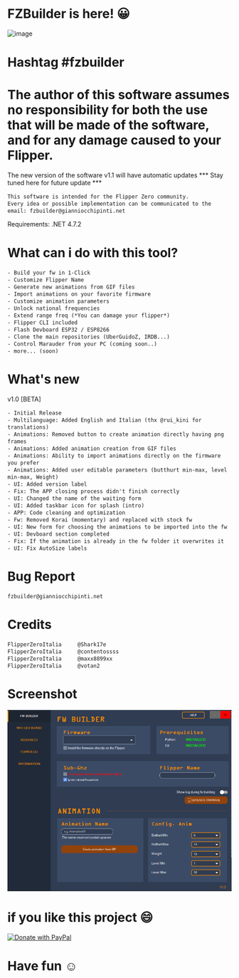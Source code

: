 # FZBuilder is here! :grinning:	

![image](https://user-images.githubusercontent.com/46269269/211429834-b58c4485-c7cc-4ab2-b74b-a1767cd3f8be.png)

# Hashtag #fzbuilder

# The author of this software assumes no responsibility for both the use that will be made of the software, and for any damage caused to your Flipper.

The new version of the software v1.1 will have automatic updates
*** Stay tuned here for future update ***


```
This software is intended for the Flipper Zero community.
Every idea or possible implementation can be communicated to the email: fzbuilder@gianniocchipinti.net
```

Requirements: .NET 4.7.2

# What can i do with this tool?
```
- Build your fw in 1-Click
- Customize Flipper Name
- Generate new animations from GIF files
- Import animations on your favorite firmware
- Customize animation parameters
- Unlock national frequencies
- Extend range freq (*You can damage your flipper*)
- Flipper CLI included
- Flash Devboard ESP32 / ESP8266
- Clone the main repositories (UberGuidoZ, IRDB...)
- Control Marauder from your PC (coming soon..)
- more... (soon)
```

# What's new
v1.0 [BETA]
```
- Initial Release
- Multilanguage: Added English and Italian (thx @rui_kini for translations)
- Animations: Removed button to create animation directly having png frames
- Animations: Added animation creation from GIF files
- Animations: Ability to import animations directly on the firmware you prefer
- Animations: Added user editable parameters (butthurt min-max, level min-max, Weight)
- UI: Added version label
- Fix: The APP closing process didn't finish correctly
- UI: Changed the name of the waiting form
- UI: Added taskbar icon for splash (intro)
- APP: Code cleaning and optimization
- Fw: Removed Korai (momentary) and replaced with stock fw
- UI: New form for choosing the animations to be imported into the fw
- UI: Devboard section completed
- Fix: If the animation is already in the fw folder it overwrites it
- UI: Fix AutoSize labels
```

# Bug Report
```
fzbuilder@gianniocchipinti.net
```

# Credits
```
FlipperZeroItalia     @Shark17e
FlipperZeroItalia     @contentossss
FlipperZeroItalia     @maxx8899xx
FlipperZeroItalia     @votan2
```

# Screenshot
![image](https://github.com/gianniocchipinti/FZBuilder/blob/main/img/screen1.png?raw=true)

# if you like this project :smile:
<a href="https://www.paypal.com/donate/?hosted_button_id=W955PNAJZHG4A">
  <img src="https://raw.githubusercontent.com/stefan-niedermann/paypal-donate-button/master/paypal-donate-button.png" alt="Donate with PayPal" width="200" height="80"/>
</a>

# Have fun :relaxed:	
